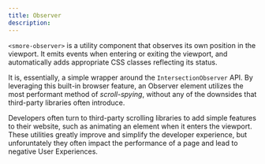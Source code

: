 ```yaml
---
title: Observer
description: 
---
```


`<smore-observer>` is a utility component that observes its own position in the viewport. It emits events when entering or exiting the viewport, and automatically adds appropriate CSS classes reflecting its status.

It is, essentially, a simple wrapper around the `IntersectionObserver` API. By leveraging this built-in browser feature, an Observer element utilizes the most performant method of *scroll-spying*, without any of the downsides that third-party libraries often introduce.

Developers often turn to third-party scrolling libraries to add simple features to their website, such as animating an element when it enters the viewport. These utilities greatly improve and simplify the developer experience, but unforuntately they often impact the performance of a page and lead to negative User Experiences.